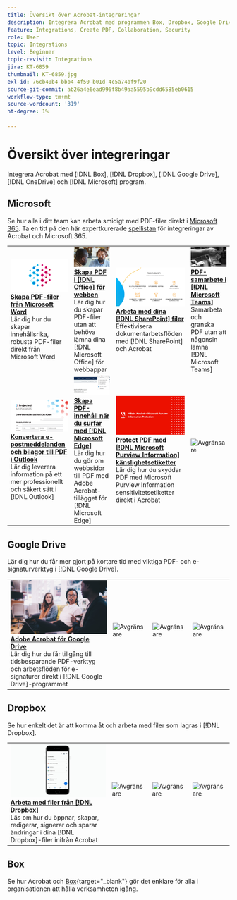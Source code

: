 ```yaml
---
title: Översikt över Acrobat-integreringar
description: Integrera Acrobat med programmen Box, Dropbox, Google Drive, OneDrive och Microsoft
feature: Integrations, Create PDF, Collaboration, Security
role: User
topic: Integrations
level: Beginner
topic-revisit: Integrations
jira: KT-6859
thumbnail: KT-6859.jpg
exl-id: 76cb40b4-bbb4-4f50-b01d-4c5a74bf9f20
source-git-commit: ab26a4e6ead996f8b49aa5595b9cdd6585eb0615
workflow-type: tm+mt
source-wordcount: '319'
ht-degree: 1%

---
```


# Översikt över integreringar

Integrera Acrobat med [!DNL Box], [!DNL Dropbox], [!DNL Google Drive], [!DNL OneDrive] och [!DNL Microsoft] program.

## Microsoft

Se hur alla i ditt team kan arbeta smidigt med PDF-filer direkt i [Microsoft 365](https://www.adobe.com/documentcloud/integrations/microsoft-office-365.html). Ta en titt på den här expertkurerade [spellistan](https://experienceleague.adobe.com/en/playlists/acrobat-integrate-microsoft-365) för integreringar av Acrobat och Microsoft 365.

<table style="table-layout:fixed">
<tr>
  <td>
    <a href="createfromword.md">
      <img alt="Skapa PDF-filer från Microsoft Word" src="../assets/create-word.png" />
    </a>
    <div>
    <a href="createfromword.md"><strong>Skapa PDF-filer från Microsoft Word</strong></a>
    </div>
    Lär dig hur du skapar innehållsrika, robusta PDF-filer direkt från Microsoft Word
    <br>
  </td>
  <td>
    <a href="createofficeweb.md">
      <img alt="Skapa PDF i [!DNL Office] för webben" src="../assets/office-web.png" />
    </a>
    <div>
    <a href="createofficeweb.md"><strong>Skapa PDF i [!DNL Office] för webben</strong></a>
    </div>
    Lär dig hur du skapar PDF-filer utan att behöva lämna dina [!DNL Microsoft Office] för webbappar
    <br>
  </td> 
  <td>
    <a href="acrobatandsp.md">
      <img alt="Arbeta med dina [!DNL SharePoint]-filer" src="../assets/work-sharepoint.png" />
    </a>
    <div>
    <a href="acrobatandsp.md"><strong>Arbeta med dina [!DNL SharePoint] filer</strong></a>
    </div>
    Effektivisera dokumentarbetsflöden med [!DNL SharePoint] och Acrobat
    <br>
  </td>
  <td>
    <a href="acrobatandteams.md">
      <img alt="PDF i [!DNL Microsoft Teams]" src="../assets/collaboration-teams.png" />
    </a>
    <div>
    <a href="acrobatandteams.md"><strong>PDF-samarbete i [!DNL Microsoft Teams]</strong></a>
    </div>
    Samarbeta och granska PDF utan att någonsin lämna [!DNL Microsoft Teams]
    <br>
  </td>
</tr>
<tr>
  <td>
    <a href="outlook.md">
      <img alt="Konvertera e-postmeddelanden och bilagor till PDF i Outlook" src="../assets/outlook.png" />
    </a>
    <div>
    <a href="outlook.md"><strong>Konvertera e-postmeddelanden och bilagor till PDF i Outlook</strong></a>
    </div>
    Lär dig leverera information på ett mer professionellt och säkert sätt i [!DNL Outlook]
    <br>
  </td>
  <td>
    <a href="edge.md">
      <img alt="Skapa PDF-innehåll när du surfar med [!DNL Microsoft Edge]" src="../assets/edge.png" />
    </a>
    <div>
    <a href="edge.md"><strong>Skapa PDF-innehåll när du surfar med [!DNL Microsoft Edge]</strong></a>
    </div>
    Lär dig hur du gör om webbsidor till PDF med Adobe Acrobat-tillägget för [!DNL Microsoft Edge]
    <br>
  </td>
  <td>
    <a href="microsoftsensitivitylabels.md">
      <img alt="Protect PDF använder [!DNL Microsoft Purview Information] känslighetsetiketter" src="../assets/purview.png" />
    </a>
    <div>
    <a href="microsoftsensitivitylabels.md"><strong>Protect PDF med [!DNL Microsoft Purview Information] känslighetsetiketter</strong></a>
    </div>
    Lär dig hur du skyddar PDF med Microsoft Purview Information sensitivitetsetiketter direkt i Acrobat
    <br>
  </td>
  <td>
   <img alt="Avgränsare" src="../assets/Grayspacer.png" />
    <div>
    <br>
  </td>
</tr>
</table>

## Google Drive

Lär dig hur du får mer gjort på kortare tid med viktiga PDF- och e-signaturverktyg i [!DNL Google Drive].

<table style="table-layout:fixed">
<tr>
  <td>
    <a href="acrobatandgoogle.md">
      <img alt="Adobe Acrobat för Google Drive" src="../assets/google.png" />
    </a>
    <div>
    <a href="acrobatandgoogle.md"><strong>Adobe Acrobat för Google Drive</strong></a>
    </div>
    Lär dig hur du får tillgång till tidsbesparande PDF-verktyg och arbetsflöden för e-signaturer direkt i [!DNL Google Drive]-programmet
    <br>
  </td>
  <td>
   <img alt="Avgränsare" src="../assets/Whitespacer.png" />
    <div>
    <br>
  </td>
  <td>
   <img alt="Avgränsare" src="../assets/Whitespacer.png" />
    <div>
    <br>
  </td>
  <td>
   <img alt="Avgränsare" src="../assets/Whitespacer.png" />
    <div>
    <br>
  </td>
</tr>
</table>

## Dropbox

Se hur enkelt det är att komma åt och arbeta med filer som lagras i [!DNL Dropbox].

<table style="table-layout:fixed">
<tr>
  <td>
    <a href="acrobat-dropbox.md">
      <img alt="Arbeta med filer från [!DNL Dropbox]" src="../assets/work-dropbox.png" />
    </a>
    <div>
    <a href="acrobat-dropbox.md"><strong>Arbeta med filer från [!DNL Dropbox]</strong></a>
    </div>
    Läs om hur du öppnar, skapar, redigerar, signerar och sparar ändringar i dina [!DNL Dropbox]-filer inifrån Acrobat
    <br>
  </td>
  <td>
   <img alt="Avgränsare" src="../assets/Whitespacer.png" />
    <div>
    <br>
  </td>
  <td>
   <img alt="Avgränsare" src="../assets/Whitespacer.png" />
    <div>
    <br>
  </td>
  <td>
   <img alt="Avgränsare" src="../assets/Whitespacer.png" />
    <div>
    <br>
  </td>
</tr>
</table>

## Box

Se hur Acrobat och [Box](https://www.adobe.com/documentcloud/integrations/box.html){target="_blank"} gör det enklare för alla i organisationen att hålla verksamheten igång.
